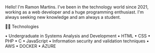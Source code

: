 Hello! I'm Ramon Martins. I've been in the technology world since 2021, working as a web developer and a huge programming enthusiast. I'm always seeking new knowledge and am always a student.

👨‍💻 Technologies

•  Undergraduate in Systems Analysis and Development
•  HTML
•  CSS
•  PHP
•  C
•  JavaScript
•  Information security and validation techniques
•  AWS
•  DOCKER
•  AZURE
